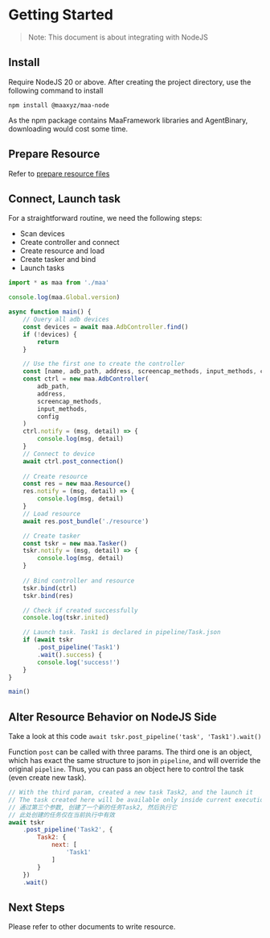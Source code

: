 # Getting Started

> Note: This document is about integrating with NodeJS

## Install

Require NodeJS 20 or above. After creating the project directory, use the following command to install

```shell
npm install @maaxyz/maa-node
```

As the npm package contains MaaFramework libraries and AgentBinary, downloading would cost some time.

## Prepare Resource

Refer to [prepare resource files](./1.1-QuickStarted.md#prepare-resource-files)

## Connect, Launch task

For a straightforward routine, we need the following steps:

* Scan devices
* Create controller and connect
* Create resource and load
* Create tasker and bind
* Launch tasks

```typescript
import * as maa from './maa'

console.log(maa.Global.version)

async function main() {
    // Query all adb devices
    const devices = await maa.AdbController.find()
    if (!devices) {
        return
    }

    // Use the first one to create the controller
    const [name, adb_path, address, screencap_methods, input_methods, config] = devices[0]
    const ctrl = new maa.AdbController(
        adb_path,
        address,
        screencap_methods,
        input_methods,
        config
    )
    ctrl.notify = (msg, detail) => {
        console.log(msg, detail)
    }
    // Connect to device
    await ctrl.post_connection()
    
    // Create resource
    const res = new maa.Resource()
    res.notify = (msg, detail) => {
        console.log(msg, detail)
    }
    // Load resource
    await res.post_bundle('./resource')

    // Create tasker
    const tskr = new maa.Tasker()
    tskr.notify = (msg, detail) => {
        console.log(msg, detail)
    }
    
    // Bind controller and resource
    tskr.bind(ctrl)
    tskr.bind(res)

    // Check if created successfully
    console.log(tskr.inited)

    // Launch task. Task1 is declared in pipeline/Task.json
    if (await tskr
        .post_pipeline('Task1')
        .wait().success) {
        console.log('success!')
    }
}

main()
```

## Alter Resource Behavior on NodeJS Side

Take a look at this code `await tskr.post_pipeline('task', 'Task1').wait()`

Function `post` can be called with three params. The third one is an object, which has exact the same structure to json in `pipeline`, and will override the original `pipeline`. Thus, you can pass an object here to control the task (even create new task).

```javascript
// With the third param, created a new task Task2, and the launch it
// The task created here will be available only inside current execution
// 通过第三个参数, 创建了一个新的任务Task2, 然后执行它
// 此处创建的任务仅在当前执行中有效
await tskr
    .post_pipeline('Task2', {
        Task2: {
            next: [
                'Task1'
            ]
        }
    })
    .wait()
```

## Next Steps

Please refer to other documents to write resource.
